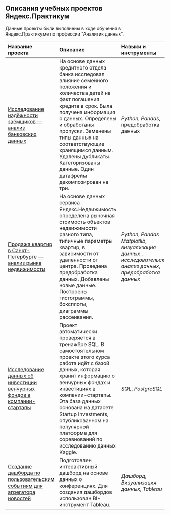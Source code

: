 ## Описания учебных проектов Яндекс.Практикум

Данные проекты были выполнены в ходе обучения в Яндекс.Практикуме по профессии "Аналитик данных".

| Название проекта | Описание | Навыки и инструменты | 
| :---------------------- | :---------------------- | :---------------------- |
| [Исследование надёжности заёмщиков — анализ банковских данных](banks) | На основе данных кредитного отдела банка исследовал влияние семейного положения и количества детей на факт погашения кредита в срок. Была получена информация о данных. Определены и обработаны пропуски. Заменены типы данных на соответствующие хранящимся данным. Удалены дубликаты. Категоризованы данные. Один датафрейм декомпозирован на три.| *Python*, *Pandas*, предобработка данных |
| [Продажа квартир в Санкт-Петербурге — анализ рынка недвижимости](Недвижка/real_estate.ipynb) | На основе данных сервиса Яндекс.Недвижимость определена рыночная стоимость объектов недвижимости разного типа, типичные параметры квартир, в зависимости от удаленности от центра. Проведена предобработка данных. Добавлены новые данные. Построены гистограммы, боксплоты, диаграммы рассеивания.| *Python*, *Pandas* *Matplotlib*, *визуализация данных* , *исследовательский анализ данных*, *предобработка данных*|
| [Исследование данных об инвестиции венчурных фондов в компании-стартапы](start_up) | Проект автоматически проверяется в тренажёре SQL. В самостоятельном проекте этого курса работа идёт с базой данных, которая хранит информацию о венчурных фондах и инвестициях в компании-стартапы. Эта база данных основана на датасете Startup Investments, опубликованном на популярной платформе для соревнований по исследованию данных Kaggle.| *SQL*, *PostgreSQL* |
| [Создание дашборда по пользовательским событиям для агрегатора новостей](tableau) | Подготовлен интерактивный дашборд на основе данных о конференциях. Для создания дашбордов использован BI-инструмент Tableau.| *Дашборд*, *Визуализация данных*, *Tableau* |
